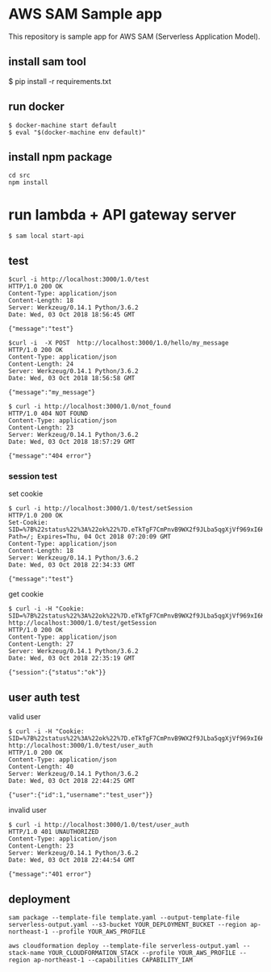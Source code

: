 # AWS SAM Sample app
This repository is sample app for AWS SAM (Serverless Application Model).

## install sam tool

$ pip install -r requirements.txt

## run docker

```
$ docker-machine start default
$ eval "$(docker-machine env default)"
```

## install npm package

```
cd src
npm install
```

# run lambda + API gateway server

```
$ sam local start-api
```

## test 
```
$curl -i http://localhost:3000/1.0/test
HTTP/1.0 200 OK
Content-Type: application/json
Content-Length: 18
Server: Werkzeug/0.14.1 Python/3.6.2
Date: Wed, 03 Oct 2018 18:56:45 GMT

{"message":"test"}
```



```
$curl -i  -X POST  http://localhost:3000/1.0/hello/my_message
HTTP/1.0 200 OK
Content-Type: application/json
Content-Length: 24
Server: Werkzeug/0.14.1 Python/3.6.2
Date: Wed, 03 Oct 2018 18:56:58 GMT

{"message":"my_message"} 
```


```
$ curl -i http://localhost:3000/1.0/not_found
HTTP/1.0 404 NOT FOUND
Content-Type: application/json
Content-Length: 23
Server: Werkzeug/0.14.1 Python/3.6.2
Date: Wed, 03 Oct 2018 18:57:29 GMT

{"message":"404 error"}
```



### session test


set cookie

```
$ curl -i http://localhost:3000/1.0/test/setSession
HTTP/1.0 200 OK
Set-Cookie: SID=%7B%22status%22%3A%22ok%22%7D.eTkTgF7CmPnvB9WX2f9JLba5qgXjVf969xI6KdXCVmY; Path=/; Expires=Thu, 04 Oct 2018 07:20:09 GMT
Content-Type: application/json
Content-Length: 18
Server: Werkzeug/0.14.1 Python/3.6.2
Date: Wed, 03 Oct 2018 22:34:33 GMT

{"message":"test"}
```

get cookie

```
$ curl -i -H "Cookie: SID=%7B%22status%22%3A%22ok%22%7D.eTkTgF7CmPnvB9WX2f9JLba5qgXjVf969xI6KdXCVmY;" http://localhost:3000/1.0/test/getSession
HTTP/1.0 200 OK
Content-Type: application/json
Content-Length: 27
Server: Werkzeug/0.14.1 Python/3.6.2
Date: Wed, 03 Oct 2018 22:35:19 GMT

{"session":{"status":"ok"}} 
```

## user auth test


valid user

```
$ curl -i -H "Cookie: SID=%7B%22status%22%3A%22ok%22%7D.eTkTgF7CmPnvB9WX2f9JLba5qgXjVf969xI6KdXCVmY;" http://localhost:3000/1.0/test/user_auth
HTTP/1.0 200 OK
Content-Type: application/json
Content-Length: 40
Server: Werkzeug/0.14.1 Python/3.6.2
Date: Wed, 03 Oct 2018 22:44:25 GMT

{"user":{"id":1,"username":"test_user"}}
```

invalid user

```
$ curl -i http://localhost:3000/1.0/test/user_auth
HTTP/1.0 401 UNAUTHORIZED
Content-Type: application/json
Content-Length: 23
Server: Werkzeug/0.14.1 Python/3.6.2
Date: Wed, 03 Oct 2018 22:44:54 GMT

{"message":"401 error"} 
```


## deployment

```
sam package --template-file template.yaml --output-template-file serverless-output.yaml --s3-bucket YOUR_DEPLOYMENT_BUCKET --region ap-northeast-1 --profile YOUR_AWS_PROFILE
```

```
aws cloudformation deploy --template-file serverless-output.yaml --stack-name YOUR_CLOUDFORMATION_STACK --profile YOUR_AWS_PROFILE --region ap-northeast-1 --capabilities CAPABILITY_IAM 
```
